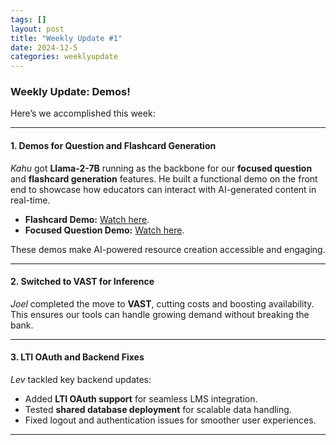 ```yaml
---
tags: []
layout: post  
title: "Weekly Update #1"  
date: 2024-12-5  
categories: weeklyupdate  
---
```


### Weekly Update: Demos!

Here’s we accomplished this week:

---

#### **1. Demos for Question and Flashcard Generation**  
*Kahu* got **Llama-2-7B** running as the backbone for our **focused question** and **flashcard generation** features. He built a functional demo on the front end to showcase how educators can interact with AI-generated content in real-time.

- **Flashcard Demo:** [Watch here](https://www.youtube.com/watch?v=Wlm2KXRD1AI).  
- **Focused Question Demo:** [Watch here](https://www.youtube.com/watch?v=E9b0CPNe6l4).  

These demos make AI-powered resource creation accessible and engaging.

---

#### **2. Switched to VAST for Inference**  
*Joel* completed the move to **VAST**, cutting costs and boosting availability. This ensures our tools can handle growing demand without breaking the bank.

---

#### **3. LTI OAuth and Backend Fixes**  
*Lev* tackled key backend updates:  
- Added **LTI OAuth support** for seamless LMS integration.  
- Tested **shared database deployment** for scalable data handling.  
- Fixed logout and authentication issues for smoother user experiences.  

---


